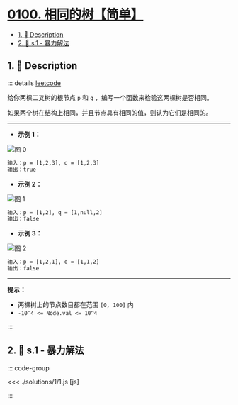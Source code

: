 # [0100. 相同的树【简单】](https://github.com/tnotesjs/TNotes.leetcode/tree/main/notes/0100.%20%E7%9B%B8%E5%90%8C%E7%9A%84%E6%A0%91%E3%80%90%E7%AE%80%E5%8D%95%E3%80%91)

<!-- region:toc -->

- [1. 📝 Description](#1--description)
- [2. 🎯 s.1 - 暴力解法](#2--s1---暴力解法)

<!-- endregion:toc -->

## 1. 📝 Description

::: details [leetcode](https://leetcode.cn/problems/same-tree/)

给你两棵二叉树的根节点 `p` 和 `q` ，编写一个函数来检验这两棵树是否相同。

如果两个树在结构上相同，并且节点具有相同的值，则认为它们是相同的。

---

- **示例 1：**

![图 0](https://cdn.jsdelivr.net/gh/tnotesjs/imgs@main/2025-08-21-12-21-45.png)

```txt
输入：p = [1,2,3], q = [1,2,3]
输出：true
```

- **示例 2：**

![图 1](https://cdn.jsdelivr.net/gh/tnotesjs/imgs@main/2025-08-21-12-21-51.png)

```txt
输入：p = [1,2], q = [1,null,2]
输出：false
```

- **示例 3：**

![图 2](https://cdn.jsdelivr.net/gh/tnotesjs/imgs@main/2025-08-21-12-21-56.png)

```txt
输入：p = [1,2,1], q = [1,1,2]
输出：false
```

---

**提示：**

- 两棵树上的节点数目都在范围 `[0, 100]` 内
- `-10^4 <= Node.val <= 10^4`

:::

## 2. 🎯 s.1 - 暴力解法

::: code-group

<<< ./solutions/1/1.js [js]

:::
